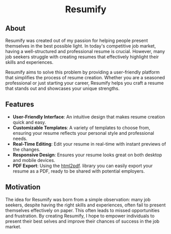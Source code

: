 <div align="center">

# Resumify
</div>

## About

Resumify was created out of my passion for helping people present themselves in the best possible light. In today's competitive job market, having a well-structured and professional resume is crucial. However, many job seekers struggle with creating resumes that effectively highlight their skills and experiences.

Resumify aims to solve this problem by providing a user-friendly platform that simplifies the process of resume creation. Whether you are a seasoned professional or just starting your career, Resumify helps you craft a resume that stands out and showcases your unique strengths.

## Features

- **User-Friendly Interface**: An intuitive design that makes resume creation quick and easy.
- **Customizable Templates**: A variety of templates to choose from, ensuring your resume reflects your personal style and professional needs.
- **Real-Time Editing**: Edit your resume in real-time with instant previews of the changes.
- **Responsive Design**: Ensures your resume looks great on both desktop and mobile devices.
- **PDF Export**: Using the [html2pdf](https://github.com/eKoopmans/html2pdf.js). library you can easily export your resume as a PDF, ready to be shared with potential employers.

## Motivation

The idea for Resumify was born from a simple observation: many job seekers, despite having the right skills and experiences, often fail to present themselves effectively on paper. This often leads to missed opportunities and frustration. By creating Resumify, I hope to empower individuals to present their best selves and improve their chances of success in the job market.
